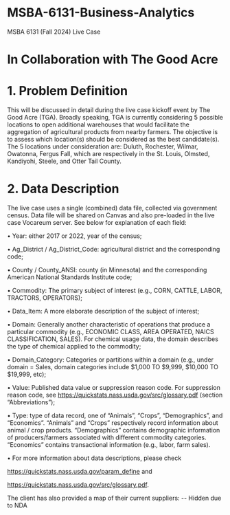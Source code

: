 # MSBA-6131-Business-Analytics

MSBA 6131 (Fall 2024) Live Case
# In Collaboration with The Good Acre

# 1. Problem Definition

This will be discussed in detail during the live case kickoff event by The Good Acre (TGA).
Broadly speaking, TGA is currently considering 5 possible locations to open additional
warehouses that would facilitate the aggregation of agricultural products from nearby farmers.
The objective is to assess which location(s) should be considered as the best candidate(s). The 5
locations under consideration are: Duluth, Rochester, Wilmar, Owatonna, Fergus Fall, which are
respectively in the St. Louis, Olmsted, Kandiyohi, Steele, and Otter Tail County.

# 2. Data Description

The live case uses a single (combined) data file, collected via government census. Data file will
be shared on Canvas and also pre-loaded in the live case Vocareum server. See below for
explanation of each field:

• Year: either 2017 or 2022, year of the census;

• Ag_District / Ag_District_Code: agricultural district and the corresponding code;

• County / County_ANSI: county (in Minnesota) and the corresponding American National
Standards Institute code;

• Commodity: The primary subject of interest (e.g., CORN, CATTLE, LABOR,
TRACTORS, OPERATORS);

• Data_Item: A more elaborate description of the subject of interest;

• Domain: Generally another characteristic of operations that produce a particular
commodity (e.g., ECONOMIC CLASS, AREA OPERATED, NAICS
CLASSIFICATION, SALES). For chemical usage data, the domain describes the type of
chemical applied to the commodity;

• Domain_Category: Categories or partitions within a domain (e.g., under domain = Sales,
domain categories include $1,000 TO $9,999, $10,000 TO $19,999, etc);

• Value: Published data value or suppression reason code. For suppression reason code, see
https://quickstats.nass.usda.gov/src/glossary.pdf (section “Abbreviations”);

• Type: type of data record, one of “Animals”, “Crops”, “Demographics”, and
“Economics”. “Animals” and “Crops” respectively record information about animal /
crop products. “Demographics” contains demographic information of producers/farmers
associated with different commodity categories. “Economics” contains transactional
information (e.g., labor, farm sales).

• For more information about data descriptions, please check

https://quickstats.nass.usda.gov/param_define and

https://quickstats.nass.usda.gov/src/glossary.pdf.

The client has also provided a map of their current suppliers:
-- Hidden due to NDA
